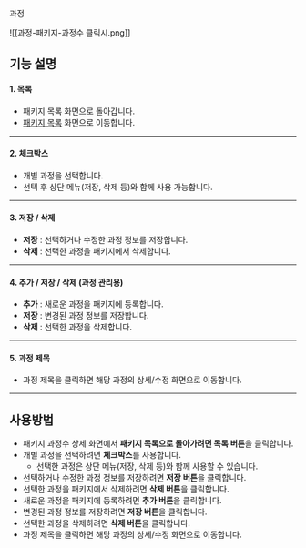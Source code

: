 과정

![[과정-패키지-과정수 클릭시.png]]

## 기능 설명


#### 1. **목록**
- 패키지 목록 화면으로 돌아갑니다.  
- [패키지 목록](과정-패키지.md) 화면으로 이동합니다.  

---
#### 2. **체크박스**
- 개별 과정을 선택합니다.  
- 선택 후 상단 메뉴(저장, 삭제 등)와 함께 사용 가능합니다.  

---

#### 3. **저장 / 삭제**
- **저장** : 선택하거나 수정한 과정 정보를 저장합니다.  
- **삭제** : 선택한 과정을 패키지에서 삭제합니다.  

---

#### 4. **추가 / 저장 / 삭제 (과정 관리용)**
- **추가** : 새로운 과정을 패키지에 등록합니다.  
- **저장** : 변경된 과정 정보를 저장합니다.  
- **삭제** : 선택한 과정을 삭제합니다.  

---

#### 5. **과정 제목**
- 과정 제목을 클릭하면 해당 과정의 상세/수정 화면으로 이동합니다.  

***

## 사용방법
- 패키지 과정수 상세 화면에서 **패키지 목록으로 돌아가려면 목록 버튼**을 클릭합니다.  
- 개별 과정을 선택하려면 **체크박스**를 사용합니다.  
  - 선택한 과정은 상단 메뉴(저장, 삭제 등)와 함께 사용할 수 있습니다.  
- 선택하거나 수정한 과정 정보를 저장하려면 **저장 버튼**을 클릭합니다.  
- 선택한 과정을 패키지에서 삭제하려면 **삭제 버튼**을 클릭합니다.  
- 새로운 과정을 패키지에 등록하려면 **추가 버튼**을 클릭합니다.  
- 변경된 과정 정보를 저장하려면 **저장 버튼**을 클릭합니다.  
- 선택한 과정을 삭제하려면 **삭제 버튼**을 클릭합니다.  
- 과정 제목을 클릭하면 해당 과정의 상세/수정 화면으로 이동합니다.  
